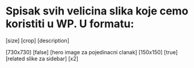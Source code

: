 # Spisak svih velicina slika koje cemo koristiti u WP. U formatu:
[size] [crop] [description]

[730x730] [false] [hero image za pojedinacni clanak]
[150x150] [true] [related slike za sidebar] [x2]